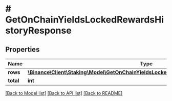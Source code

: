 # # GetOnChainYieldsLockedRewardsHistoryResponse

## Properties

Name | Type | Description | Notes
------------ | ------------- | ------------- | -------------
**rows** | [**\Binance\Client\Staking\Model\GetOnChainYieldsLockedRewardsHistoryResponseRowsInner[]**](GetOnChainYieldsLockedRewardsHistoryResponseRowsInner.md) |  | [optional]
**total** | **int** |  | [optional]

[[Back to Model list]](../../README.md#models) [[Back to API list]](../../README.md#endpoints) [[Back to README]](../../README.md)
